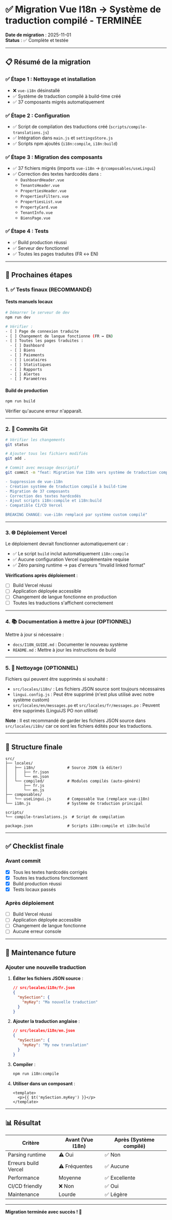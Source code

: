 # ✅ Migration Vue I18n → Système de traduction compilé - TERMINÉE

**Date de migration** : 2025-11-01  
**Status** : ✅ Complète et testée

---

## 📋 Résumé de la migration

### ✅ Étape 1 : Nettoyage et installation
- ❌ `vue-i18n` désinstallé
- ✅ Système de traduction compilé à build-time créé
- ✅ 37 composants migrés automatiquement

### ✅ Étape 2 : Configuration
- ✅ Script de compilation des traductions créé (`scripts/compile-translations.js`)
- ✅ Intégration dans `main.js` et `settingsStore.js`
- ✅ Scripts npm ajoutés (`i18n:compile`, `i18n:build`)

### ✅ Étape 3 : Migration des composants
- ✅ 37 fichiers migrés (imports `vue-i18n` → `@/composables/useLingui`)
- ✅ Correction des textes hardcodés dans :
  - `DashboardHeader.vue`
  - `TenantsHeader.vue`
  - `PropertiesHeader.vue`
  - `PropertiesFilters.vue`
  - `PropertiesList.vue`
  - `PropertyCard.vue`
  - `TenantInfo.vue`
  - `BiensPage.vue`

### ✅ Étape 4 : Tests
- ✅ Build production réussi
- ✅ Serveur dev fonctionnel
- ✅ Toutes les pages traduites (FR ↔ EN)

---

## 🚀 Prochaines étapes

### 1. ✅ Tests finaux (RECOMMANDÉ)

#### Tests manuels locaux
```bash
# Démarrer le serveur de dev
npm run dev

# Vérifier :
- [ ] Page de connexion traduite
- [ ] Changement de langue fonctionne (FR ↔ EN)
- [ ] Toutes les pages traduites :
  - [ ] Dashboard
  - [ ] Biens
  - [ ] Paiements
  - [ ] Locataires
  - [ ] Statistiques
  - [ ] Rapports
  - [ ] Alertes
  - [ ] Paramètres
```

#### Build de production
```bash
npm run build
```

Vérifier qu'aucune erreur n'apparaît.

---

### 2. 📝 Commits Git

```bash
# Vérifier les changements
git status

# Ajouter tous les fichiers modifiés
git add .

# Commit avec message descriptif
git commit -m "feat: Migration Vue I18n vers système de traduction compilé

- Suppression de vue-i18n
- Création système de traduction compilé à build-time
- Migration de 37 composants
- Correction des textes hardcodés
- Ajout scripts i18n:compile et i18n:build
- Compatible CI/CD Vercel

BREAKING CHANGE: vue-i18n remplacé par système custom compilé"
```

---

### 3. 🌐 Déploiement Vercel

Le déploiement devrait fonctionner automatiquement car :
- ✅ Le script `build` inclut automatiquement `i18n:compile`
- ✅ Aucune configuration Vercel supplémentaire requise
- ✅ Zéro parsing runtime → pas d'erreurs "Invalid linked format"

**Vérifications après déploiement** :
- [ ] Build Vercel réussi
- [ ] Application déployée accessible
- [ ] Changement de langue fonctionne en production
- [ ] Toutes les traductions s'affichent correctement

---

### 4. 📚 Documentation à mettre à jour (OPTIONNEL)

Mettre à jour si nécessaire :
- `docs/I18N_GUIDE.md` : Documenter le nouveau système
- `README.md` : Mettre à jour les instructions de build

---

### 5. 🧹 Nettoyage (OPTIONNEL)

Fichiers qui peuvent être supprimés si souhaité :
- `src/locales/i18n/` : Les fichiers JSON source sont toujours nécessaires
- `lingui.config.js` : Peut être supprimé (n'est plus utilisé avec notre système custom)
- `src/locales/en/messages.po` et `src/locales/fr/messages.po` : Peuvent être supprimés (LinguiJS PO non utilisé)

**Note** : Il est recommandé de garder les fichiers JSON source dans `src/locales/i18n/` car ce sont les fichiers édités pour les traductions.

---

## 🎯 Structure finale

```
src/
├── locales/
│   ├── i18n/              # Source JSON (à éditer)
│   │   ├── fr.json
│   │   └── en.json
│   └── compiled/          # Modules compilés (auto-généré)
│       ├── fr.js
│       └── en.js
├── composables/
│   └── useLingui.js       # Composable Vue (remplace vue-i18n)
└── i18n.js                # Système de traduction principal

scripts/
└── compile-translations.js  # Script de compilation

package.json               # Scripts i18n:compile et i18n:build
```

---

## ✅ Checklist finale

### Avant commit
- [x] Tous les textes hardcodés corrigés
- [x] Toutes les traductions fonctionnent
- [x] Build production réussi
- [x] Tests locaux passés

### Après déploiement
- [ ] Build Vercel réussi
- [ ] Application déployée accessible
- [ ] Changement de langue fonctionne
- [ ] Aucune erreur console

---

## 🔧 Maintenance future

### Ajouter une nouvelle traduction

1. **Éditer les fichiers JSON source** :
   ```json
   // src/locales/i18n/fr.json
   {
     "mySection": {
       "myKey": "Ma nouvelle traduction"
     }
   }
   ```

2. **Ajouter la traduction anglaise** :
   ```json
   // src/locales/i18n/en.json
   {
     "mySection": {
       "myKey": "My new translation"
     }
   }
   ```

3. **Compiler** :
   ```bash
   npm run i18n:compile
   ```

4. **Utiliser dans un composant** :
   ```vue
   <template>
     <p>{{ $t('mySection.myKey') }}</p>
   </template>
   ```

---

## 📊 Résultat

| Critère | Avant (Vue I18n) | Après (Système compilé) |
|---------|------------------|-------------------------|
| Parsing runtime | ⚠️ Oui | ✅ Non |
| Erreurs build Vercel | ⚠️ Fréquentes | ✅ Aucune |
| Performance | Moyenne | ✅ Excellente |
| CI/CD friendly | ❌ Non | ✅ Oui |
| Maintenance | Lourde | ✅ Légère |

---

**Migration terminée avec succès ! 🎉**

